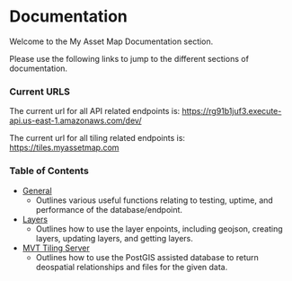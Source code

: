 # Documentation

Welcome to the My Asset Map Documentation section. 

Please use the following links to jump to the different sections of documentation.

### Current URLS
The current url for all API related endpoints is: https://rg91b1juf3.execute-api.us-east-1.amazonaws.com/dev/

The current url for all tiling related endpoints is: https://tiles.myassetmap.com

### Table of Contents
- [General](General.md)
  * Outlines various useful functions relating to testing, uptime, and performance of the database/endpoint.
- [Layers](Layers.md)
  * Outlines how to use the layer enpoints, including geojson, creating layers, updating layers, and getting layers.
- [MVT Tiling Server](MVTTiles.md)
  * Outlines how to use the PostGIS assisted database to return deospatial relationships and files for the given data.
